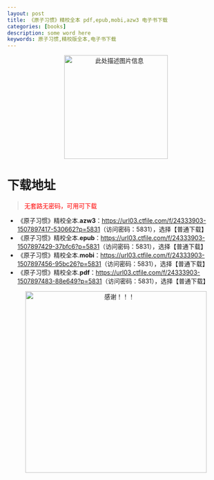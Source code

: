 ```yaml
---
layout: post
title: 《原子习惯》精校全本 pdf,epub,mobi,azw3 电子书下载
categories: [books]
description: some word here
keywords: 原子习惯,精校版全本,电子书下载
---
```


<div align="center"><img src="https://qweree.cn/wp-content/uploads/2025/05/yuan-zi-xi-guan.jpg" alt="此处描述图片信息" width="240px" height="auto"></div>

# 下载地址

> <p style="color:red" >无套路无密码，可用可下载</p>

- 《原子习惯》精校全本.**azw3**：<https://url03.ctfile.com/f/24333903-1507897417-530662?p=5831>（访问密码：5831），选择【普通下载】
- 《原子习惯》精校全本.**epub**：<https://url03.ctfile.com/f/24333903-1507897429-37bfc6?p=5831>（访问密码：5831），选择【普通下载】
- 《原子习惯》精校全本.**mobi**：<https://url03.ctfile.com/f/24333903-1507897456-95bc26?p=5831>（访问密码：5831），选择【普通下载】
- 《原子习惯》精校全本.**pdf**：<https://url03.ctfile.com/f/24333903-1507897483-88e649?p=5831>（访问密码：5831），选择【普通下载】

<div align="center"><img src="https://pic.imgdb.cn/item/6707df6bd29ded1a8ce37031.gif" alt="感谢！！！" width="420px" height="auto"/></div>
